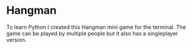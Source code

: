 # Hangman
To learn Python I created this Hangman mini game for the terminal. 
The game can be played by multiple people but it also has a singleplayer version.

